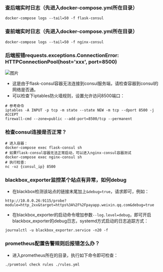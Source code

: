 ### 查后端实时日志（先进入docker-compose.yml所在目录）
```
docker-compose logs --tail=50 -f flask-consul
```
### 查前端实时日志（先进入docker-compose.yml所在目录）
```
docker-compose logs --tail=50 -f nginx-consul
```
### 后端报错requests.exceptions.ConnectionError: HTTPConnectionPool(host='xxx', port=8500)
![图片](https://user-images.githubusercontent.com/3349611/219944354-7be4c686-ff8e-4a03-8939-0fd6dedfb1b7.png)
- 这是由于flask-consul容器无法连接到consul服务端，请检查容器到consul的网络是否通。
- 可以检查下iptables防火墙规则，设置允许访问8500端口：
```
# 参考命令
iptables -A INPUT -p tcp -m state --state NEW -m tcp --dport 8500 -j ACCEPT
firewall-cmd --zone=public --add-port=8500/tcp --permanent
```

### 检查consul连接是否正常？
```
# 进入容器：
docker-compose exec flask-consul sh
# 如果flask-consul容器无法正常启动，可以进入nginx-consul容器测试
docker-compose exec nginx-consul sh
# 执行检查:
nc -vz {consul_ip} 8500
```
### blackbox_exporter监控某个站点有异常，如何debug
- 在blackbox检测该站点的链接末尾加上`&debug=true`，请求即可，例如：
```
http://10.0.0.26:9115/probe?module=http_2xx&target=https%3A%2F%2Fpayapp.weixin.qq.com&debug=true
```
- 在blackbox_exporter的启动命令增加参数`--log.level=debug`，即可开启blackbox_exporter的debug日志，systemd方式启动的日志追踪方式：
```
journalctl -u blackbox_exporter.service -n20 -f
```
### prometheus配置告警规则后报错怎么办？
- 进入prometheus所在的目录，执行如下命令即可检查：
```
./promtool check rules ./rules.yml 
```
